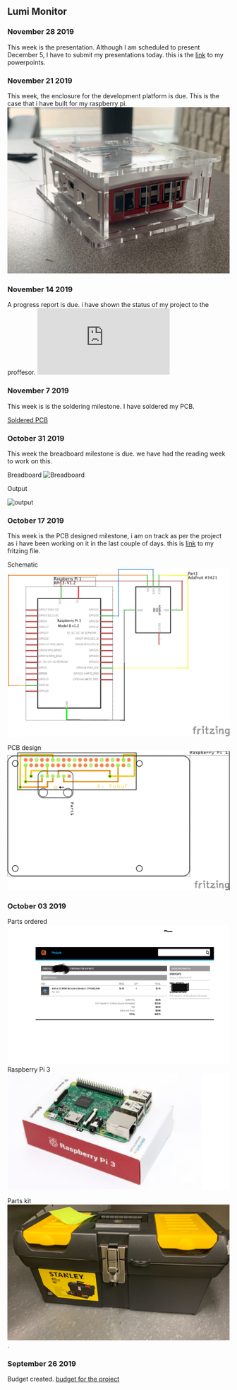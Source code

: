 Lumi Monitor
------------

### November 28 2019
This week is the presentation. Although I am scheduled to present December 5, I have to submit my presentations today. this is the [link](https://github.com/Abdirashid-Yusuf/Lumi-monitor/blob/master/Documentation/Final%20presentation.pptx) to my powerpoints.  

### November 21 2019
This week, the enclosure for the development platform is due. This is the case that i have built for my raspberry pi.
![case](https://raw.githubusercontent.com/Abdirashid-Yusuf/Lumi-monitor/master/Images/PI%20case.png)


### November 14 2019
 A progress report is due. i have shown the status of my project to the proffesor.
 ![Progress Report](https://github.com/Abdirashid-Yusuf/Lumi-monitor/blob/master/Documentation/Project%20status%20Report%20(updated).pdf)
 
 
### November 7 2019

This week is is the soldering milestone. I have soldered my PCB.

[Soldered PCB](https://github.com/Abdirashid-Yusuf/Lumi-monitor/blob/master/Images/PCBsoldered.png)


### October 31 2019

This week the breadboard milestone is due. we have had the reading week to work on this.

Breadboard
![Breadboard](https://github.com/Abdirashid-Yusuf/Lumi-monitor/blob/master/Images/bbimage.png)

Output

![output](https://github.com/Abdirashid-Yusuf/Lumi-monitor/blob/master/Images/output.png)

 
 ### October 17 2019

This week is the PCB designed milestone, i am on track as per the project as i have been working on it in the last couple of days. this is
[link](https://github.com/Abdirashid-Yusuf/Lumi-monitor/tree/master/Electronics) to my fritzing file.

Schematic
![Schematic](https://github.com/Abdirashid-Yusuf/Lumi-monitor/blob/master/Images/SCHEMATIC.jpg)

PCB design
![PCB](https://github.com/Abdirashid-Yusuf/Lumi-monitor/blob/master/Images/PCB.jpg)


### October 03 2019
Parts ordered
![proof of sensor order](https://github.com/Abdirashid-Yusuf/Lumi-monitor/blob/master/Images/proofPic.png) 
Raspberry Pi 3
![Raspberry PI](https://raw.githubusercontent.com/Abdirashid-Yusuf/Lumi-monitor/master/Images/pi.png)

Parts kit
![Parts kit](https://raw.githubusercontent.com/Abdirashid-Yusuf/Lumi-monitor/master/Images/tk.png).
 
 
 ### September 26 2019
Budget created.
[budget for the project](https://github.com/Abdirashid-Yusuf/Lumi-monitor/blob/master/Documentation/Abdirashid's%20Budget.pdf)




 


